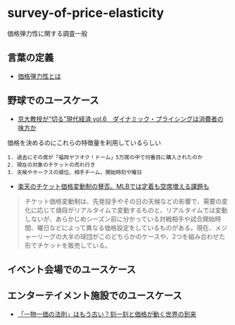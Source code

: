 # survey-of-price-elasticity
価格弾力性に関する調査一般

## 言葉の定義
 - [価格弾力性とは](http://careergarden.jp/column/kakakudanryokusei/)

## 野球でのユースケース
 - [京大教授が“切る”現代経済 vol.6　ダイナミック・プライシングは消費者の味方か](http://www.business-plus.net/business/columnist/Idatakanori/series/170802_tp0018.html)  
 
価格を決めるのにこれらの特徴量を利用しているらしい
```
1. 過去にその席が「福岡ヤフオク！ドーム」5万席の中で何番目に購入されたのか
2. 現在の対象のチケットの売れ行き
3. 天候やホークスの順位、相手チーム、開始時刻や曜日
```

 - [楽天のチケット価格変動制の賛否。MLBでは定着も空席増える課題も](https://thepage.jp/detail/20170128-00000001-wordleafs?page=1)  
> チケット価格変動制は、先発投手やその日の天候などの影響で、需要の変化に応じて値段がリアルタイムで変動するものと、リアルタイムでは変動しないが、あらかじめシーズン前に分かっている対戦相手や試合開始時間、曜日などによって異なる価格設定をしているものがある。現在、メジャーリーグの大半の球団がこのどちらかのケースや、2つを組み合わせた形でチケットを販売している。

## イベント会場でのユースケース

## エンターテイメント施設でのユースケース
 - [「一物一価の法則」はもう古い？刻一刻と価格が動く世界の到来](https://diamond.jp/articles/-/87829)
 
